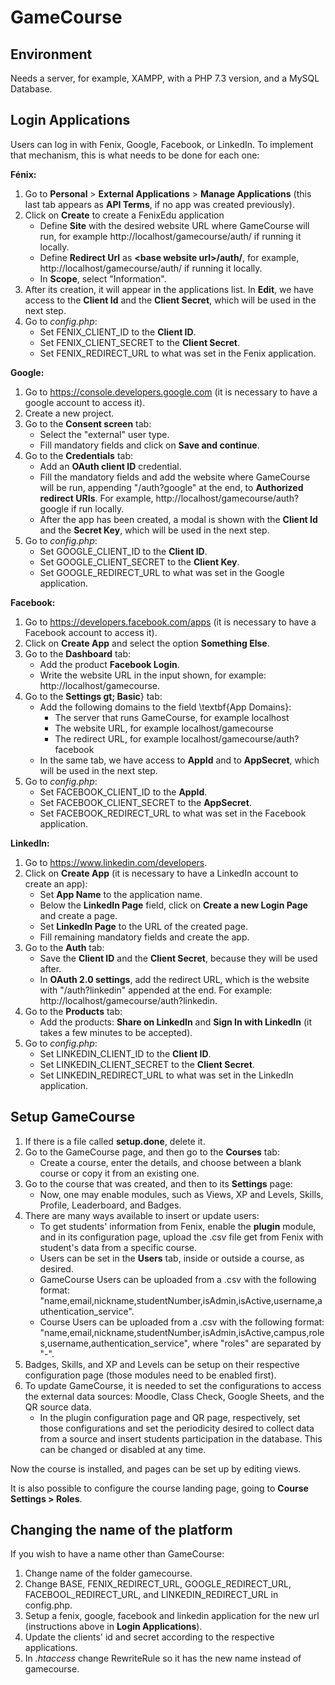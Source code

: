 GameCourse
=
Environment
---
Needs a server, for example, XAMPP, with a PHP 7.3 version, and a MySQL Database.

Login Applications
---
Users can log in with Fenix, Google, Facebook, or LinkedIn. To implement that mechanism, this is what needs to be done for each one:

**Fénix:**
  1. Go to **Personal** &gt; **External Applications** &gt; **Manage Applications** (this last tab appears as **API Terms**, if no app was created previously).
  2. Click on **Create** to create a FenixEdu application
     - Define **Site** with the desired website URL where GameCourse will run, for example http://localhost/gamecourse/auth/ if running it locally.
     - Define **Redirect Url** as **&lt;base website url&gt;/auth/**, for example, http://localhost/gamecourse/auth/ if running it locally.
     - In **Scope**, select "Information".
  3. After its creation, it will appear in the applications list. In **Edit**, we have access to the **Client Id** and the **Client Secret**, which will be used in the next step.
  4. Go to *config.php*:
     - Set FENIX_CLIENT_ID to the **Client ID**.
     - Set FENIX_CLIENT_SECRET to the **Client Secret**.
     - Set FENIX_REDIRECT_URL to what was set in the Fenix application.

**Google:**
  1. Go to https://console.developers.google.com (it is necessary to have a google account to access it).
  2. Create a new project.
  3. Go to the **Consent screen** tab:
     - Select the "external" user type.
     - Fill mandatory fields and click on **Save and continue**.
  4. Go to the **Credentials** tab:
     - Add an **OAuth client ID** credential. 
     - Fill the mandatory fields and add the website where GameCourse will be run, appending "/auth?google" at the end, to **Authorized redirect URIs**. For example, http://localhost/gamecourse/auth?google if run locally.
     - After the app has been created, a modal is shown with the **Client Id** and the **Secret Key**, which will be used in the next step.
  5. Go to *config.php*:
     - Set GOOGLE_CLIENT_ID to the **Client ID**.
     - Set GOOGLE_CLIENT_SECRET to the **Client Key**.
     - Set GOOGLE_REDIRECT_URL to what was set in the Google application.   

**Facebook:**
  1. Go to https://developers.facebook.com/apps (it is necessary to have a Facebook account to access it).
  2. Click on **Create App** and select the option **Something Else**.
  3. Go to the **Dashboard** tab:
     - Add the product **Facebook Login**.
     - Write the website URL in the input shown, for example: http://localhost/gamecourse.
  4. Go to the **Settings gt; Basic**} tab:
     - Add the following domains to the field \textbf{App Domains}:  
       - The server that runs GameCourse, for example localhost
       - The website URL, for example localhost/gamecourse
       - The redirect URL, for example localhost/gamecourse/auth?facebook
     - In the same tab, we have access to **AppId** and to **AppSecret**, which will be used in the next step.
  5. Go to *config.php*:
     - Set FACEBOOK_CLIENT_ID to the **AppId**.
     - Set FACEBOOK_CLIENT_SECRET to the **AppSecret**.
     - Set FACEBOOK_REDIRECT_URL to what was set in the Facebook application.   
 
 **LinkedIn:**
  1. Go to https://www.linkedin.com/developers.
  2. Click on **Create App** (it is necessary to have a LinkedIn account to create an app):   
     - Set **App Name** to the application name. 
     - Below the **LinkedIn Page** field, click on **Create a new Login Page** and create a page.
     - Set **LinkedIn Page** to the URL of the created page.
     - Fill remaining mandatory fields and create the app.
  3. Go to the **Auth** tab: 
     - Save the **Client ID** and the **Client Secret**, because they will be used after.
     -  In **OAuth 2.0 settings**, add the redirect URL, which is the website with "/auth?linkedin" appended at the end. For example: http://localhost/gamecourse/auth?linkedin.
  4. Go to the **Products** tab:     
     - Add the products: **Share on LinkedIn** and **Sign In with LinkedIn** (it takes a few minutes to be accepted).
  5. Go to *config.php*:
     - Set LINKEDIN_CLIENT_ID to the **Client ID**.
     - Set LINKEDIN_CLIENT_SECRET to the **Client Secret**.
     - Set LINKEDIN_REDIRECT_URL to what was set in the LinkedIn application.   
 

Setup GameCourse
---
1. If there is a file called **setup.done**, delete it.
2. Go to the GameCourse page, and then go to the **Courses** tab:
   - Create a course, enter the details, and choose between a blank course or copy it from an existing one.
4. Go to the course that was created, and then to its **Settings** page:
   - Now, one may enable modules, such as Views, XP and Levels, Skills, Profile, Leaderboard, and Badges.
5. There are many ways available to insert or update users:
   - To get students' information from Fenix, enable the **plugin** module, and in its configuration page, upload the .csv file get from Fenix with student's data from a specific course.
   - Users can be set in the **Users** tab, inside or outside a course, as desired.
   - GameCourse Users can be uploaded from a .csv with the following format: "name,email,nickname,studentNumber,isAdmin,isActive,username,authentication_service".
   - Course Users can be uploaded from a .csv with the following format: "name,email,nickname,studentNumber,isAdmin,isActive,campus,roles,username,authentication_service", where "roles" are separated by "-". 
6. Badges, Skills, and XP and Levels can be setup on their respective configuration page (those modules need to be enabled first). 
7. To update GameCourse, it is needed to set the configurations to access the external data sources: Moodle, Class Check, Google Sheets, and the QR source data.
   - In the plugin configuration page and QR page, respectively, set those configurations and set the periodicity desired to collect data from a source and insert students participation in the database. This can be changed or disabled at any time.  

Now the course is installed, and pages can be set up by editing views.

It is also possible to configure the course landing page, going to **Course Settings &gt; Roles**.


Changing the name of the platform
----
If you wish to have a name other than GameCourse:

1. Change name of the folder gamecourse.
2. Change BASE, FENIX_REDIRECT_URL, GOOGLE_REDIRECT_URL, FACEBOOL_REDIRECT_URL, and LINKEDIN_REDIRECT_URL in config.php.
3. Setup a fenix, google, facebook and linkedin application for the new url (instructions above in **Login Applications**).
4. Update the clients' id and secret according to the respective applications.
5. In *.htaccess* change RewriteRule so it has the new name instead of gamecourse.
